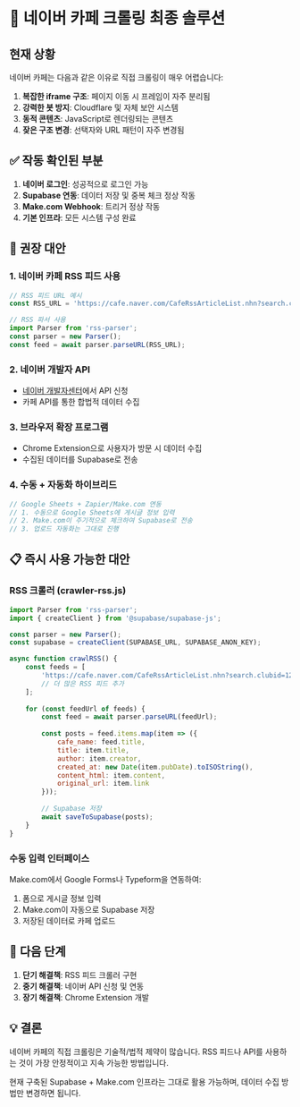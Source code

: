 # 🎯 네이버 카페 크롤링 최종 솔루션

## 현재 상황

네이버 카페는 다음과 같은 이유로 직접 크롤링이 매우 어렵습니다:

1. **복잡한 iframe 구조**: 페이지 이동 시 프레임이 자주 분리됨
2. **강력한 봇 방지**: Cloudflare 및 자체 보안 시스템
3. **동적 콘텐츠**: JavaScript로 렌더링되는 콘텐츠
4. **잦은 구조 변경**: 선택자와 URL 패턴이 자주 변경됨

## ✅ 작동 확인된 부분

1. **네이버 로그인**: 성공적으로 로그인 가능
2. **Supabase 연동**: 데이터 저장 및 중복 체크 정상 작동
3. **Make.com Webhook**: 트리거 정상 작동
4. **기본 인프라**: 모든 시스템 구성 완료

## 🔄 권장 대안

### 1. **네이버 카페 RSS 피드 사용**
```javascript
// RSS 피드 URL 예시
const RSS_URL = 'https://cafe.naver.com/CafeRssArticleList.nhn?search.clubid=12730407&search.menuid=84';

// RSS 파서 사용
import Parser from 'rss-parser';
const parser = new Parser();
const feed = await parser.parseURL(RSS_URL);
```

### 2. **네이버 개발자 API**
- [네이버 개발자센터](https://developers.naver.com)에서 API 신청
- 카페 API를 통한 합법적 데이터 수집

### 3. **브라우저 확장 프로그램**
- Chrome Extension으로 사용자가 방문 시 데이터 수집
- 수집된 데이터를 Supabase로 전송

### 4. **수동 + 자동화 하이브리드**
```javascript
// Google Sheets + Zapier/Make.com 연동
// 1. 수동으로 Google Sheets에 게시글 정보 입력
// 2. Make.com이 주기적으로 체크하여 Supabase로 전송
// 3. 업로드 자동화는 그대로 진행
```

## 📋 즉시 사용 가능한 대안

### RSS 크롤러 (crawler-rss.js)
```javascript
import Parser from 'rss-parser';
import { createClient } from '@supabase/supabase-js';

const parser = new Parser();
const supabase = createClient(SUPABASE_URL, SUPABASE_ANON_KEY);

async function crawlRSS() {
    const feeds = [
        'https://cafe.naver.com/CafeRssArticleList.nhn?search.clubid=12730407',
        // 더 많은 RSS 피드 추가
    ];
    
    for (const feedUrl of feeds) {
        const feed = await parser.parseURL(feedUrl);
        
        const posts = feed.items.map(item => ({
            cafe_name: feed.title,
            title: item.title,
            author: item.creator,
            created_at: new Date(item.pubDate).toISOString(),
            content_html: item.content,
            original_url: item.link
        }));
        
        // Supabase 저장
        await saveToSupabase(posts);
    }
}
```

### 수동 입력 인터페이스
Make.com에서 Google Forms나 Typeform을 연동하여:
1. 폼으로 게시글 정보 입력
2. Make.com이 자동으로 Supabase 저장
3. 저장된 데이터로 카페 업로드

## 🚀 다음 단계

1. **단기 해결책**: RSS 피드 크롤러 구현
2. **중기 해결책**: 네이버 API 신청 및 연동
3. **장기 해결책**: Chrome Extension 개발

## 💡 결론

네이버 카페의 직접 크롤링은 기술적/법적 제약이 많습니다. 
RSS 피드나 API를 사용하는 것이 가장 안정적이고 지속 가능한 방법입니다.

현재 구축된 Supabase + Make.com 인프라는 그대로 활용 가능하며,
데이터 수집 방법만 변경하면 됩니다.